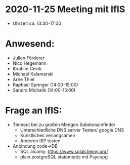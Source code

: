 # 2020-11-25 Meeting mit IfIS
- Uhrzeit ca: 13:30-17:00
# Anwesend:
 - Julien Förderer
 - Nico Hegemann
 - Ibrahim Cevik
 - Michael Kalamarski
 - Arne Thiel 
 - Raphael Springer (14:00-15:00)
 - Sandra Michalik  (14:00-15:00)




# Frage an IfIS:
- Timeout bei zu großen Mengen Subdomainfinder
    - Unterschiedliche DNS server Testen/ google DNS 
	- Künstliches verlangsamen
	- Anderen ISP testen
- Anbindung code->DB
	- SQL alcamy:  https://www.sqlalchemy.org/
	- plain postgreSQL statements mit Psycopg